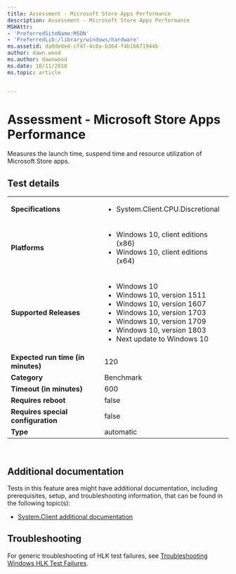 ```yaml
---
title: Assessment - Microsoft Store Apps Performance
description: Assessment - Microsoft Store Apps Performance
MSHAttr:
- 'PreferredSiteName:MSDN'
- 'PreferredLib:/library/windows/hardware'
ms.assetid: da0de8ed-cf47-4c8a-b364-f4b16671944b
author: dawn.wood
ms.author: dawnwood
ms.date: 10/11/2018
ms.topic: article


---
```


# <span id="p_hlk_test.2b6d9c6b-8c5b-4b14-b1a4-2e8d767185a5"></span>Assessment - Microsoft Store Apps Performance


Measures the launch time, suspend time and resource utilization of Microsoft Store apps.

## Test details
|||
|---|---|
| **Specifications**  | <ul><li>System.Client.CPU.Discretional</li></ul> |  
| **Platforms**   | <ul><li>Windows 10, client editions (x86)</li><li>Windows 10, client editions (x64)</li></ul> |
| **Supported Releases** | <ul><li>Windows 10</li><li>Windows 10, version 1511</li><li>Windows 10, version 1607</li><li>Windows 10, version 1703</li><li>Windows 10, version 1709</li><li>Windows 10, version 1803</li><li>Next update to Windows 10</li></ul> |
|**Expected run time (in minutes)**| 120 |
|**Category**| Benchmark |
|**Timeout (in minutes)**| 600 |
|**Requires reboot**| false |
|**Requires special configuration**| false |
|**Type**| automatic |

 

## <span id="Additional_documentation"></span><span id="additional_documentation"></span><span id="ADDITIONAL_DOCUMENTATION"></span>Additional documentation


Tests in this feature area might have additional documentation, including prerequisites, setup, and troubleshooting information, that can be found in the following topic(s):

-   [System.Client additional documentation](system-client-additional-documentation.md)

## <span id="Troubleshooting"></span><span id="troubleshooting"></span><span id="TROUBLESHOOTING"></span>Troubleshooting


For generic troubleshooting of HLK test failures, see [Troubleshooting Windows HLK Test Failures](..\user\troubleshooting-windows-hlk-test-failures.md).

 

 







